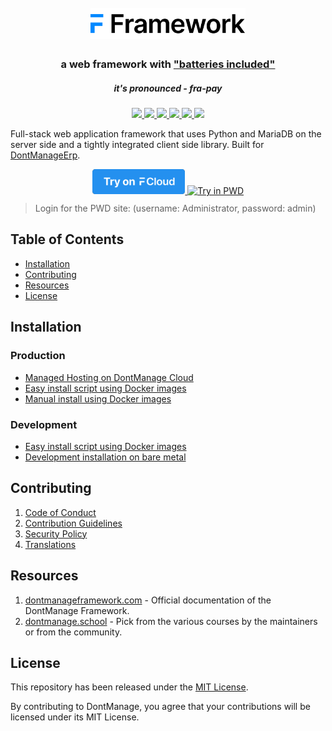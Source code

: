 <div align="center">
	<h1>
		<br>
		<a href="https://dontmanageframework.com">
			<img src=".github/dontmanage-framework-logo.svg" height="50">
		</a>
	</h1>
	<h3>
		a web framework with <a href="https://www.youtube.com/watch?v=LOjk3m0wTwg">"batteries included"</a>
	</h3>
	<h5>
		it's pronounced - <em>fra-pay</em>
	</h5>
</div>

<div align="center">
	<a target="_blank" href="#LICENSE" title="License: MIT">
		<img src="https://img.shields.io/badge/License-MIT-success.svg">
	</a>
	<a target="_blank" href="https://www.python.org/downloads/" title="Python version">
		<img src="https://img.shields.io/badge/python-%3E=_3.10-success.svg">
	</a>
	<a href="https://dontmanageframework.com/docs">
		<img src="https://img.shields.io/badge/docs-%F0%9F%93%96-success.svg"/>
	</a>
	<a href="https://github.com/dontmanage/dontmanage/actions/workflows/server-tests.yml">
		<img src="https://github.com/dontmanage/dontmanage/actions/workflows/server-tests.yml/badge.svg">
	</a>
	<a href="https://github.com/dontmanage/dontmanage/actions/workflows/ui-tests.yml">
		<img src="https://github.com/dontmanage/dontmanage/actions/workflows/ui-tests.yml/badge.svg?branch=develop">
	</a>
	<a href="https://codecov.io/gh/dontmanage/dontmanage">
		<img src="https://codecov.io/gh/dontmanage/dontmanage/branch/develop/graph/badge.svg?token=XoTa679hIj"/>
	</a>
</div>


Full-stack web application framework that uses Python and MariaDB on the server side and a tightly integrated client side library. Built for [DontManageErp](https://dontmanageerp.com).

<div align="center" style="max-height: 40px;">
	<a href="https://dontmanagecloud.com/dontmanage/signup">
		<img src=".github/try-on-f-cloud-button.svg" height="40">
	</a>
	<a href="https://labs.play-with-docker.com/?stack=https://raw.githubusercontent.com/gavindsouza/install-scripts/main/dontmanage/pwd.yml">
		<img src="https://raw.githubusercontent.com/play-with-docker/stacks/master/assets/images/button.png" alt="Try in PWD" height="37"/>
	</a>
</div>

> Login for the PWD site: (username: Administrator, password: admin)

## Table of Contents
* [Installation](#installation)
* [Contributing](#contributing)
* [Resources](#resources)
* [License](#license)

## Installation

### Production
* [Managed Hosting on DontManage Cloud](https://dontmanagecloud.com/)
* [Easy install script using Docker images](https://github.com/dontmanage/bench/tree/develop#easy-install-script)
* [Manual install using Docker images](https://github.com/dontmanage/dontmanage_docker)

### Development
* [Easy install script using Docker images](https://github.com/dontmanage/bench/tree/develop#easy-install-script)
* [Development installation on bare metal](https://dontmanageframework.com/docs/user/en/installation)


## Contributing

1. [Code of Conduct](CODE_OF_CONDUCT.md)
1. [Contribution Guidelines](https://github.com/dontmanage/dontmanageerp/wiki/Contribution-Guidelines)
1. [Security Policy](SECURITY.md)
1. [Translations](https://translate.dontmanageerp.com)

## Resources

1. [dontmanageframework.com](https://dontmanageframework.com) - Official documentation of the DontManage Framework.
1. [dontmanage.school](https://dontmanage.school) - Pick from the various courses by the maintainers or from the community.

## License
This repository has been released under the [MIT License](LICENSE).

By contributing to DontManage, you agree that your contributions will be licensed under its MIT License.
